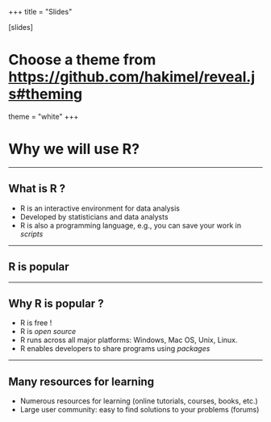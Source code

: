 +++
title = "Slides"

[slides]
# Choose a theme from https://github.com/hakimel/reveal.js#theming
theme = "white"
+++

# Why we will use R?

---

## What is R ?

- R is an interactive environment for data analysis
- Developed by statisticians and data analysts 
- R is also a programming language, e.g., you can save your work in *scripts*

---
## R is popular

---

## Why R is popular ?

+ R is free !
+ R is *open source* 
+ R runs across all major platforms: Windows, Mac OS, Unix, Linux. 
+ R enables developers to share programs using *packages*

---
## Many resources for learning

+ Numerous resources for learning (online tutorials, courses, books, etc.)
+ Large user community: easy to find solutions to your problems (forums)


